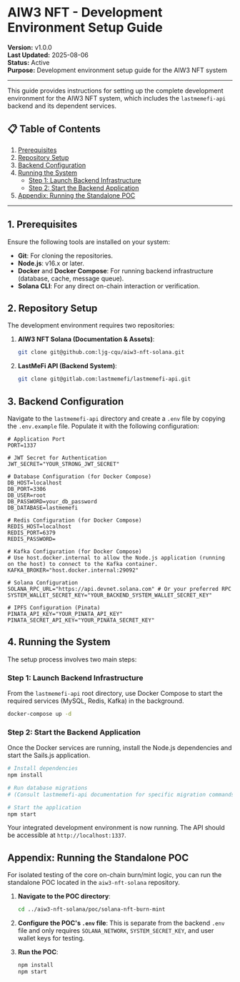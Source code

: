 # AIW3 NFT - Development Environment Setup Guide

<!-- Document Metadata -->
**Version:** v1.0.0  
**Last Updated:** 2025-08-06  
**Status:** Active  
**Purpose:** Development environment setup guide for the AIW3 NFT system

---

This guide provides instructions for setting up the complete development environment for the AIW3 NFT system, which includes the `lastmemefi-api` backend and its dependent services.

## 📋 Table of Contents

1.  [Prerequisites](#1-prerequisites)
2.  [Repository Setup](#2-repository-setup)
3.  [Backend Configuration](#3-backend-configuration)
4.  [Running the System](#4-running-the-system)
    -   [Step 1: Launch Backend Infrastructure](#step-1-launch-backend-infrastructure)
    -   [Step 2: Start the Backend Application](#step-2-start-the-backend-application)
5.  [Appendix: Running the Standalone POC](#appendix-running-the-standalone-poc)

---

## 1. Prerequisites

Ensure the following tools are installed on your system:
- **Git**: For cloning the repositories.
- **Node.js**: v16.x or later.
- **Docker** and **Docker Compose**: For running backend infrastructure (database, cache, message queue).
- **Solana CLI**: For any direct on-chain interaction or verification.

## 2. Repository Setup

The development environment requires two repositories:

1.  **AIW3 NFT Solana (Documentation & Assets)**:
    ```bash
    git clone git@github.com:ljg-cqu/aiw3-nft-solana.git
    ```

2.  **LastMeFi API (Backend System)**:
    ```bash
    git clone git@gitlab.com:lastmemefi/lastmemefi-api.git
    ```

## 3. Backend Configuration

Navigate to the `lastmemefi-api` directory and create a `.env` file by copying the `.env.example` file. Populate it with the following configuration:

```env
# Application Port
PORT=1337

# JWT Secret for Authentication
JWT_SECRET="YOUR_STRONG_JWT_SECRET"

# Database Configuration (for Docker Compose)
DB_HOST=localhost
DB_PORT=3306
DB_USER=root
DB_PASSWORD=your_db_password
DB_DATABASE=lastmemefi

# Redis Configuration (for Docker Compose)
REDIS_HOST=localhost
REDIS_PORT=6379
REDIS_PASSWORD=

# Kafka Configuration (for Docker Compose)
# Use host.docker.internal to allow the Node.js application (running on the host) to connect to the Kafka container.
KAFKA_BROKER="host.docker.internal:29092"

# Solana Configuration
SOLANA_RPC_URL="https://api.devnet.solana.com" # Or your preferred RPC
SYSTEM_WALLET_SECRET_KEY="YOUR_BACKEND_SYSTEM_WALLET_SECRET_KEY"

# IPFS Configuration (Pinata)
PINATA_API_KEY="YOUR_PINATA_API_KEY"
PINATA_SECRET_API_KEY="YOUR_PINATA_SECRET_KEY"
```

## 4. Running the System

The setup process involves two main steps:

### Step 1: Launch Backend Infrastructure

From the `lastmemefi-api` root directory, use Docker Compose to start the required services (MySQL, Redis, Kafka) in the background.

```bash
docker-compose up -d
```

### Step 2: Start the Backend Application

Once the Docker services are running, install the Node.js dependencies and start the Sails.js application.

```bash
# Install dependencies
npm install

# Run database migrations
# (Consult lastmemefi-api documentation for specific migration commands)

# Start the application
npm start
```

Your integrated development environment is now running. The API should be accessible at `http://localhost:1337`.

## Appendix: Running the Standalone POC

For isolated testing of the core on-chain burn/mint logic, you can run the standalone POC located in the `aiw3-nft-solana` repository.

1.  **Navigate to the POC directory**:
    ```bash
    cd ../aiw3-nft-solana/poc/solana-nft-burn-mint
    ```

2.  **Configure the POC's `.env` file**: This is separate from the backend `.env` file and only requires `SOLANA_NETWORK`, `SYSTEM_SECRET_KEY`, and user wallet keys for testing.

3.  **Run the POC**:
    ```bash
    npm install
    npm start
    ```
